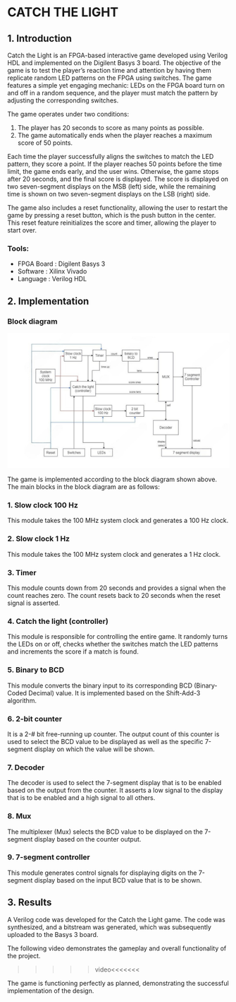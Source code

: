 # CATCH THE LIGHT

## 1. Introduction

Catch the Light is an FPGA-based interactive game developed using Verilog HDL and implemented on the Digilent Basys 3 board. The objective of the game is to test the player’s reaction time and attention by having them replicate random LED patterns on the FPGA using switches. The game features a simple yet engaging mechanic: LEDs on the FPGA board turn on and off in a random sequence, and the player must match the pattern by adjusting the corresponding switches.

The game operates under two conditions:

1. The player has 20 seconds to score as many points as possible.
2. The game automatically ends when the player reaches a maximum score of 50 points.

Each time the player successfully aligns the switches to match the LED pattern, they score a point. If the player reaches 50 points before the time limit, the game ends early, and the user wins. Otherwise, the game stops after 20 seconds, and the final score is displayed. The score is displayed on two seven-segment displays on the MSB (left) side, while the remaining time is shown on two seven-segment displays on the LSB (right) side. 

The game also includes a reset functionality, allowing the user to restart the game by pressing a reset button, which is the push button in the center. This reset feature reinitializes the score and timer, allowing the player to start over.

### Tools:

* FPGA Board : Digilent Basys 3
* Software : Xilinx Vivado
* Language : Verilog HDL

## 2. Implementation

### Block diagram

![block diagram](https://github.com/adithyan001/Catch-The-Light/blob/main/catch%20the%20light%20block%20diagram.jpg)

The game is implemented according to the block diagram shown above. The main blocks in the block diagram are as follows:

### 1. Slow clock 100 Hz
This module takes the 100 MHz system clock and generates a 100 Hz clock.

### 2. Slow clock 1 Hz
This module takes the 100 MHz system clock and generates a 1 Hz clock.

### 3. Timer
This module counts down from 20 seconds and provides a signal when the count reaches zero. The count resets back to 20 seconds when the reset signal is asserted.

### 4. Catch the light (controller)
This module is responsible for controlling the entire game. It randomly turns the LEDs on or off, checks whether the switches match the LED patterns and increments the score if a match is found.

### 5. Binary to BCD
This module converts the binary input to its corresponding BCD (Binary-Coded Decimal) value. It is implemented based on the Shift-Add-3 algorithm.

### 6. 2-bit counter
It is a 2-# bit free-running up counter. The output count of this counter is used to select the BCD value to be displayed as well as the specific 7-segment display on which the value will be shown.

### 7. Decoder
The decoder is used to select the 7-segment display that is to be enabled based on the output from the counter. It asserts a low signal to the display that is to be enabled and a high signal to all others.

### 8. Mux
The multiplexer (Mux) selects the BCD value to be displayed on the 7-segment display based on the counter output.

### 9. 7-segment controller
This module generates control signals for displaying digits on the 7-segment display based on the input BCD value that is to be shown.

## 3. Results
A Verilog code was developed for the Catch the Light game. The code was synthesized, and a bitstream was generated, which was subsequently uploaded to the Basys 3 board. 

The following video demonstrates the gameplay and overall functionality of the project.

>>>>>video<<<<<<<

The game is functioning perfectly as planned, demonstrating the successful implementation of the design.
